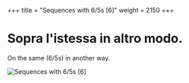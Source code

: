 +++
title = "Sequences with 6/5s [6]"
weight = 2150
+++

# Sopra l'istessa in altro modo.

On the same (6/5s) in another way.

![Sequences with 6/5s [6]](/img/48DurReg.jpg)
